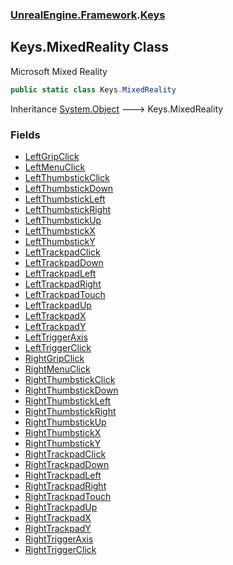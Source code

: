 ### [UnrealEngine.Framework](./UnrealEngine-Framework.md 'UnrealEngine.Framework').[Keys](./Keys.md 'UnrealEngine.Framework.Keys')
## Keys.MixedReality Class
Microsoft Mixed Reality  
```csharp
public static class Keys.MixedReality
```
Inheritance [System.Object](https://docs.microsoft.com/en-us/dotnet/api/System.Object 'System.Object') &#129106; Keys.MixedReality  
### Fields
- [LeftGripClick](./Keys-MixedReality-LeftGripClick.md 'UnrealEngine.Framework.Keys.MixedReality.LeftGripClick')
- [LeftMenuClick](./Keys-MixedReality-LeftMenuClick.md 'UnrealEngine.Framework.Keys.MixedReality.LeftMenuClick')
- [LeftThumbstickClick](./Keys-MixedReality-LeftThumbstickClick.md 'UnrealEngine.Framework.Keys.MixedReality.LeftThumbstickClick')
- [LeftThumbstickDown](./Keys-MixedReality-LeftThumbstickDown.md 'UnrealEngine.Framework.Keys.MixedReality.LeftThumbstickDown')
- [LeftThumbstickLeft](./Keys-MixedReality-LeftThumbstickLeft.md 'UnrealEngine.Framework.Keys.MixedReality.LeftThumbstickLeft')
- [LeftThumbstickRight](./Keys-MixedReality-LeftThumbstickRight.md 'UnrealEngine.Framework.Keys.MixedReality.LeftThumbstickRight')
- [LeftThumbstickUp](./Keys-MixedReality-LeftThumbstickUp.md 'UnrealEngine.Framework.Keys.MixedReality.LeftThumbstickUp')
- [LeftThumbstickX](./Keys-MixedReality-LeftThumbstickX.md 'UnrealEngine.Framework.Keys.MixedReality.LeftThumbstickX')
- [LeftThumbstickY](./Keys-MixedReality-LeftThumbstickY.md 'UnrealEngine.Framework.Keys.MixedReality.LeftThumbstickY')
- [LeftTrackpadClick](./Keys-MixedReality-LeftTrackpadClick.md 'UnrealEngine.Framework.Keys.MixedReality.LeftTrackpadClick')
- [LeftTrackpadDown](./Keys-MixedReality-LeftTrackpadDown.md 'UnrealEngine.Framework.Keys.MixedReality.LeftTrackpadDown')
- [LeftTrackpadLeft](./Keys-MixedReality-LeftTrackpadLeft.md 'UnrealEngine.Framework.Keys.MixedReality.LeftTrackpadLeft')
- [LeftTrackpadRight](./Keys-MixedReality-LeftTrackpadRight.md 'UnrealEngine.Framework.Keys.MixedReality.LeftTrackpadRight')
- [LeftTrackpadTouch](./Keys-MixedReality-LeftTrackpadTouch.md 'UnrealEngine.Framework.Keys.MixedReality.LeftTrackpadTouch')
- [LeftTrackpadUp](./Keys-MixedReality-LeftTrackpadUp.md 'UnrealEngine.Framework.Keys.MixedReality.LeftTrackpadUp')
- [LeftTrackpadX](./Keys-MixedReality-LeftTrackpadX.md 'UnrealEngine.Framework.Keys.MixedReality.LeftTrackpadX')
- [LeftTrackpadY](./Keys-MixedReality-LeftTrackpadY.md 'UnrealEngine.Framework.Keys.MixedReality.LeftTrackpadY')
- [LeftTriggerAxis](./Keys-MixedReality-LeftTriggerAxis.md 'UnrealEngine.Framework.Keys.MixedReality.LeftTriggerAxis')
- [LeftTriggerClick](./Keys-MixedReality-LeftTriggerClick.md 'UnrealEngine.Framework.Keys.MixedReality.LeftTriggerClick')
- [RightGripClick](./Keys-MixedReality-RightGripClick.md 'UnrealEngine.Framework.Keys.MixedReality.RightGripClick')
- [RightMenuClick](./Keys-MixedReality-RightMenuClick.md 'UnrealEngine.Framework.Keys.MixedReality.RightMenuClick')
- [RightThumbstickClick](./Keys-MixedReality-RightThumbstickClick.md 'UnrealEngine.Framework.Keys.MixedReality.RightThumbstickClick')
- [RightThumbstickDown](./Keys-MixedReality-RightThumbstickDown.md 'UnrealEngine.Framework.Keys.MixedReality.RightThumbstickDown')
- [RightThumbstickLeft](./Keys-MixedReality-RightThumbstickLeft.md 'UnrealEngine.Framework.Keys.MixedReality.RightThumbstickLeft')
- [RightThumbstickRight](./Keys-MixedReality-RightThumbstickRight.md 'UnrealEngine.Framework.Keys.MixedReality.RightThumbstickRight')
- [RightThumbstickUp](./Keys-MixedReality-RightThumbstickUp.md 'UnrealEngine.Framework.Keys.MixedReality.RightThumbstickUp')
- [RightThumbstickX](./Keys-MixedReality-RightThumbstickX.md 'UnrealEngine.Framework.Keys.MixedReality.RightThumbstickX')
- [RightThumbstickY](./Keys-MixedReality-RightThumbstickY.md 'UnrealEngine.Framework.Keys.MixedReality.RightThumbstickY')
- [RightTrackpadClick](./Keys-MixedReality-RightTrackpadClick.md 'UnrealEngine.Framework.Keys.MixedReality.RightTrackpadClick')
- [RightTrackpadDown](./Keys-MixedReality-RightTrackpadDown.md 'UnrealEngine.Framework.Keys.MixedReality.RightTrackpadDown')
- [RightTrackpadLeft](./Keys-MixedReality-RightTrackpadLeft.md 'UnrealEngine.Framework.Keys.MixedReality.RightTrackpadLeft')
- [RightTrackpadRight](./Keys-MixedReality-RightTrackpadRight.md 'UnrealEngine.Framework.Keys.MixedReality.RightTrackpadRight')
- [RightTrackpadTouch](./Keys-MixedReality-RightTrackpadTouch.md 'UnrealEngine.Framework.Keys.MixedReality.RightTrackpadTouch')
- [RightTrackpadUp](./Keys-MixedReality-RightTrackpadUp.md 'UnrealEngine.Framework.Keys.MixedReality.RightTrackpadUp')
- [RightTrackpadX](./Keys-MixedReality-RightTrackpadX.md 'UnrealEngine.Framework.Keys.MixedReality.RightTrackpadX')
- [RightTrackpadY](./Keys-MixedReality-RightTrackpadY.md 'UnrealEngine.Framework.Keys.MixedReality.RightTrackpadY')
- [RightTriggerAxis](./Keys-MixedReality-RightTriggerAxis.md 'UnrealEngine.Framework.Keys.MixedReality.RightTriggerAxis')
- [RightTriggerClick](./Keys-MixedReality-RightTriggerClick.md 'UnrealEngine.Framework.Keys.MixedReality.RightTriggerClick')
